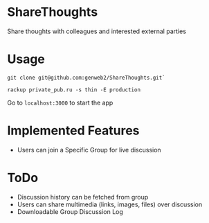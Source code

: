 ShareThoughts
=============

Share thoughts with  colleagues and interested external parties


Usage
=============

```
git clone git@github.com:genweb2/ShareThoughts.git`
```

```
rackup private_pub.ru -s thin -E production
```

Go to `localhost:3000` to start the app

Implemented Features
=============

* Users can join a Specific Group for live discussion

ToDo
=============

* Discussion history can be fetched from group
* Users can share multimedia (links, images, files) over discussion
* Downloadable Group Discussion Log
